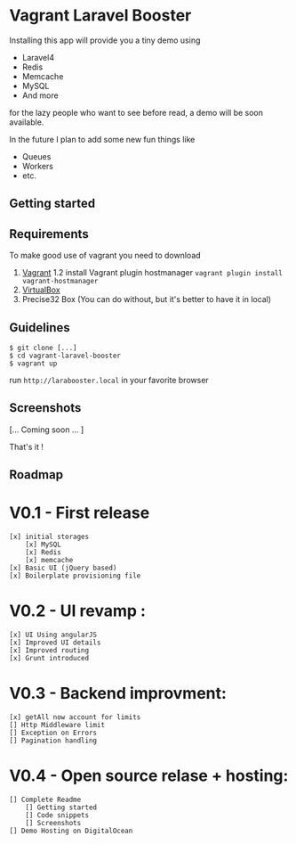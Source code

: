 # Vagrant Laravel Booster

Installing this app will provide you a tiny demo using

* Laravel4 
* Redis
* Memcache
* MySQL
* And more

for the lazy people who want to see before read, a demo will be soon available.

In the future I plan to add some new fun things like

* Queues
* Workers
* etc.

## Getting started

Requirements
------------

To make good use of vagrant you need to download

1. [Vagrant](http://www.vagrantup.com/downloads.html)
    1.2 install Vagrant plugin hostmanager `vagrant plugin install vagrant-hostmanager`
2. [VirtualBox](https://www.virtualbox.org/wiki/Downloads)
3. Precise32 Box (You can do without, but it's better to have it in local)

Guidelines
----------

```
$ git clone [...]
$ cd vagrant-laravel-booster
$ vagrant up
```

run `http://larabooster.local` in your favorite browser

Screenshots
-----------

[... Coming soon ... ]

That's it !

Roadmap
-------

# V0.1 - First release
    [x] initial storages
        [x] MySQL
        [x] Redis
        [x] memcache
    [x] Basic UI (jQuery based)
    [x] Boilerplate provisioning file
# V0.2 - UI revamp :
    [x] UI Using angularJS
    [x] Improved UI details
    [x] Improved routing
    [x] Grunt introduced
# V0.3 - Backend improvment:
    [x] getAll now account for limits
    [] Http Middleware limit
    [] Exception on Errors
    [] Pagination handling
# V0.4 - Open source relase + hosting:
    [] Complete Readme
        [] Getting started
        [] Code snippets
        [] Screenshots
    [] Demo Hosting on DigitalOcean


